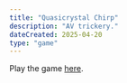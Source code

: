 ```yaml
---
title: "Quasicrystal Chirp"
description: "AV trickery."
dateCreated: 2025-04-20
type: "game"
---
```


Play the game [here](/quasicrystal-chirp/index.html).